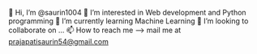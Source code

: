 👋 Hi, I’m @saurin1004
👀 I’m interested in Web development and Python programming
🌱 I’m currently learning Machine Learning
💞️ I’m looking to collaborate on ...
📫 How to reach me --> mail me at prajapatisaurin54@gmail.com

<!---
saurin1004/saurin1004 is a ✨ special ✨ repository because its `README.md` (this file) appears on your GitHub profile.
You can click the Preview link to take a look at your changes.
--->
